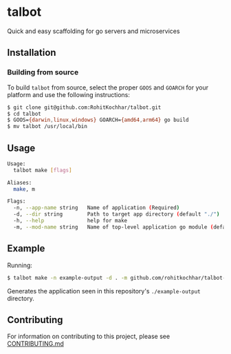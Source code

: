 # talbot

Quick and easy scaffolding for go servers and microservices

## Installation

### Building from source

To build `talbot` from source, select the proper `GOOS` and `GOARCH` for your platform and use the following instructions:
 
```bash
$ git clone git@github.com:RohitKochhar/talbot.git
$ cd talbot
$ GOOS={darwin,linux,windows} GOARCH={amd64,arm64} go build
$ mv talbot /usr/local/bin
```

## Usage

```bash
Usage:
  talbot make [flags]

Aliases:
  make, m

Flags:
  -n, --app-name string   Name of application (Required)
  -d, --dir string        Path to target app directory (default "./")
  -h, --help              help for make
  -m, --mod-name string   Name of top-level application go module (default $app-name)
```

## Example

Running:

```bash
$ talbot make -n example-output -d . -m github.com/rohitkochhar/talbot-output
```

Generates the application seen in this repository's `./example-output` directory.

## Contributing

For information on contributing to this project, please see [CONTRIBUTING.md](./CONTRIBUTING.md)
